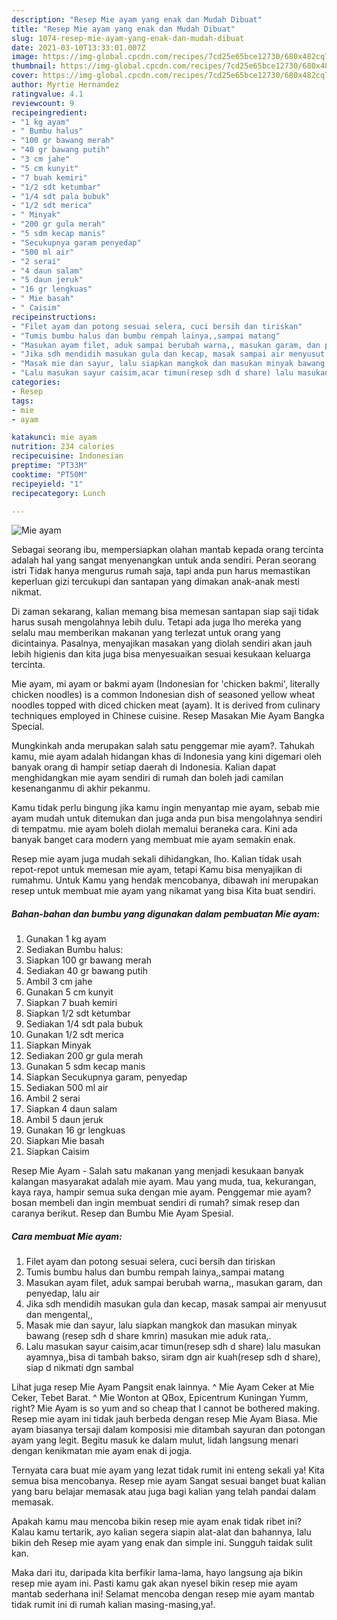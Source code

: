 ```yaml
---
description: "Resep Mie ayam yang enak dan Mudah Dibuat"
title: "Resep Mie ayam yang enak dan Mudah Dibuat"
slug: 1074-resep-mie-ayam-yang-enak-dan-mudah-dibuat
date: 2021-03-10T13:33:01.007Z
image: https://img-global.cpcdn.com/recipes/7cd25e65bce12730/680x482cq70/mie-ayam-foto-resep-utama.jpg
thumbnail: https://img-global.cpcdn.com/recipes/7cd25e65bce12730/680x482cq70/mie-ayam-foto-resep-utama.jpg
cover: https://img-global.cpcdn.com/recipes/7cd25e65bce12730/680x482cq70/mie-ayam-foto-resep-utama.jpg
author: Myrtie Hernandez
ratingvalue: 4.1
reviewcount: 9
recipeingredient:
- "1 kg ayam"
- " Bumbu halus"
- "100 gr bawang merah"
- "40 gr bawang putih"
- "3 cm jahe"
- "5 cm kunyit"
- "7 buah kemiri"
- "1/2 sdt ketumbar"
- "1/4 sdt pala bubuk"
- "1/2 sdt merica"
- " Minyak"
- "200 gr gula merah"
- "5 sdm kecap manis"
- "Secukupnya garam penyedap"
- "500 ml air"
- "2 serai"
- "4 daun salam"
- "5 daun jeruk"
- "16 gr lengkuas"
- " Mie basah"
- " Caisim"
recipeinstructions:
- "Filet ayam dan potong sesuai selera, cuci bersih dan tiriskan"
- "Tumis bumbu halus dan bumbu rempah lainya,,sampai matang"
- "Masukan ayam filet, aduk sampai berubah warna,, masukan garam, dan penyedap, lalu air"
- "Jika sdh mendidih masukan gula dan kecap, masak sampai air menyusut dan mengental,,"
- "Masak mie dan sayur, lalu siapkan mangkok dan masukan minyak bawang (resep sdh d share kmrin) masukan mie aduk rata,."
- "Lalu masukan sayur caisim,acar timun(resep sdh d share) lalu masukan ayamnya,,bisa di tambah bakso, siram dgn air kuah(resep sdh d share), siap d nikmati dgn sambal"
categories:
- Resep
tags:
- mie
- ayam

katakunci: mie ayam 
nutrition: 234 calories
recipecuisine: Indonesian
preptime: "PT33M"
cooktime: "PT50M"
recipeyield: "1"
recipecategory: Lunch

---
```



![Mie ayam](https://img-global.cpcdn.com/recipes/7cd25e65bce12730/680x482cq70/mie-ayam-foto-resep-utama.jpg)

Sebagai seorang ibu, mempersiapkan olahan mantab kepada orang tercinta adalah hal yang sangat menyenangkan untuk anda sendiri. Peran seorang istri Tidak hanya mengurus rumah saja, tapi anda pun harus memastikan keperluan gizi tercukupi dan santapan yang dimakan anak-anak mesti nikmat.

Di zaman  sekarang, kalian memang bisa memesan santapan siap saji tidak harus susah mengolahnya lebih dulu. Tetapi ada juga lho mereka yang selalu mau memberikan makanan yang terlezat untuk orang yang dicintainya. Pasalnya, menyajikan masakan yang diolah sendiri akan jauh lebih higienis dan kita juga bisa menyesuaikan sesuai kesukaan keluarga tercinta. 

Mie ayam, mi ayam or bakmi ayam (Indonesian for &#39;chicken bakmi&#39;, literally chicken noodles) is a common Indonesian dish of seasoned yellow wheat noodles topped with diced chicken meat (ayam). It is derived from culinary techniques employed in Chinese cuisine. Resep Masakan Mie Ayam Bangka Special.

Mungkinkah anda merupakan salah satu penggemar mie ayam?. Tahukah kamu, mie ayam adalah hidangan khas di Indonesia yang kini digemari oleh banyak orang di hampir setiap daerah di Indonesia. Kalian dapat menghidangkan mie ayam sendiri di rumah dan boleh jadi camilan kesenanganmu di akhir pekanmu.

Kamu tidak perlu bingung jika kamu ingin menyantap mie ayam, sebab mie ayam mudah untuk ditemukan dan juga anda pun bisa mengolahnya sendiri di tempatmu. mie ayam boleh diolah memalui beraneka cara. Kini ada banyak banget cara modern yang membuat mie ayam semakin enak.

Resep mie ayam juga mudah sekali dihidangkan, lho. Kalian tidak usah repot-repot untuk memesan mie ayam, tetapi Kamu bisa menyajikan di rumahmu. Untuk Kamu yang hendak mencobanya, dibawah ini merupakan resep untuk membuat mie ayam yang nikamat yang bisa Kita buat sendiri.

<!--inarticleads1-->

##### Bahan-bahan dan bumbu yang digunakan dalam pembuatan Mie ayam:

1. Gunakan 1 kg ayam
1. Sediakan  Bumbu halus:
1. Siapkan 100 gr bawang merah
1. Sediakan 40 gr bawang putih
1. Ambil 3 cm jahe
1. Gunakan 5 cm kunyit
1. Siapkan 7 buah kemiri
1. Siapkan 1/2 sdt ketumbar
1. Sediakan 1/4 sdt pala bubuk
1. Gunakan 1/2 sdt merica
1. Siapkan  Minyak
1. Sediakan 200 gr gula merah
1. Gunakan 5 sdm kecap manis
1. Siapkan Secukupnya garam, penyedap
1. Sediakan 500 ml air
1. Ambil 2 serai
1. Siapkan 4 daun salam
1. Ambil 5 daun jeruk
1. Gunakan 16 gr lengkuas
1. Siapkan  Mie basah
1. Siapkan  Caisim


Resep Mie Ayam - Salah satu makanan yang menjadi kesukaan banyak kalangan masyarakat adalah mie ayam. Mau yang muda, tua, kekurangan, kaya raya, hampir semua suka dengan mie ayam. Penggemar mie ayam? bosan membeli dan ingin membuat sendiri di rumah? simak resep dan caranya berikut. Resep dan Bumbu Mie Ayam Spesial. 

<!--inarticleads2-->

##### Cara membuat Mie ayam:

1. Filet ayam dan potong sesuai selera, cuci bersih dan tiriskan
1. Tumis bumbu halus dan bumbu rempah lainya,,sampai matang
1. Masukan ayam filet, aduk sampai berubah warna,, masukan garam, dan penyedap, lalu air
1. Jika sdh mendidih masukan gula dan kecap, masak sampai air menyusut dan mengental,,
1. Masak mie dan sayur, lalu siapkan mangkok dan masukan minyak bawang (resep sdh d share kmrin) masukan mie aduk rata,.
1. Lalu masukan sayur caisim,acar timun(resep sdh d share) lalu masukan ayamnya,,bisa di tambah bakso, siram dgn air kuah(resep sdh d share), siap d nikmati dgn sambal


Lihat juga resep Mie Ayam Pangsit enak lainnya. ^ Mie Ayam Ceker at Mie Ceker, Tebet Barat. ^ Mie Wonton at QBox, Epicentrum Kuningan Yumm, right? Mie Ayam is so yum and so cheap that I cannot be bothered making. Resep mie ayam ini tidak jauh berbeda dengan resep Mie Ayam Biasa. Mie ayam biasanya tersaji dalam komposisi mie ditambah sayuran dan potongan ayam yang legit. Begitu masuk ke dalam mulut, lidah langsung menari dengan kenikmatan mie ayam enak di jogja. 

Ternyata cara buat mie ayam yang lezat tidak rumit ini enteng sekali ya! Kita semua bisa mencobanya. Resep mie ayam Sangat sesuai banget buat kalian yang baru belajar memasak atau juga bagi kalian yang telah pandai dalam memasak.

Apakah kamu mau mencoba bikin resep mie ayam enak tidak ribet ini? Kalau kamu tertarik, ayo kalian segera siapin alat-alat dan bahannya, lalu bikin deh Resep mie ayam yang enak dan simple ini. Sungguh taidak sulit kan. 

Maka dari itu, daripada kita berfikir lama-lama, hayo langsung aja bikin resep mie ayam ini. Pasti kamu gak akan nyesel bikin resep mie ayam mantab sederhana ini! Selamat mencoba dengan resep mie ayam mantab tidak rumit ini di rumah kalian masing-masing,ya!.

